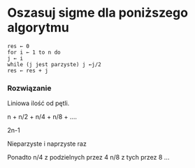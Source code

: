 # Oszasuj sigme dla poniższego algorytmu
```
res ← 0
for i ← 1 to n do
j ← i
while (j jest parzyste) j ←j/2
res ← res + j
```

### Rozwiązanie

Liniowa ilość od pętli.

n + n/2 + n/4 + n/8 + .... 

2n-1

Nieparzyste i naprzyste raz

Ponadto n/4 z podzielnych przez 4
n/8 z tych przez 8
...